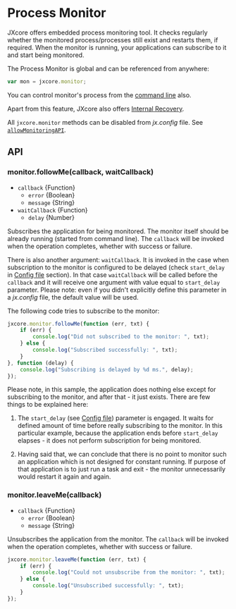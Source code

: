 # Process Monitor

JXcore offers embedded process monitoring tool. It checks regularly whether the monitored process/processes still exist and restarts them, if required.
When the monitor is running, your applications can subscribe to it and start being monitored.

The Process Monitor is global and can be referenced from anywhere:

```js
var mon = jxcore.monitor;
```

You can control monitor's process from the [command line](jxcore-command-monitor.html) also.

Apart from this feature, JXcore also offers [Internal Recovery](jxcore-feature-internal-recovery.html).

All `jxcore.monitor` methods can be disabled from *jx.config* file.
See [`allowMonitoringAPI`](jxconfig.html#jxconfig_allowmonitoringapi).

## API

### monitor.followMe(callback, waitCallback)

* `callback` {Function}
    * `error` {Boolean}
    * `message` {String}
* `waitCallback` {Function}
    * `delay` {Number}

Subscribes the application for being monitored. The monitor itself should be already running (started from command line).
The `callback` will be invoked when the operation completes, whether with success or failure.

There is also another argument: `waitCallback`. It is invoked in the case when subscription to the monitor is configured to be delayed
(check `start_delay` in [Config file](jxcore-command-monitor.html#jxcore_command_monitor_config_file) section).
In that case `waitCallback` will be called before the `callback` and it will receive one argument with value equal to `start_delay` parameter.
Please note: even if you didn't explicitly define this parameter in a *jx.config* file, the default value will be used.

The following code tries to subscribe to the monitor:

```js
jxcore.monitor.followMe(function (err, txt) {
    if (err) {
        console.log("Did not subscribed to the monitor: ", txt);
    } else {
        console.log("Subscribed successfully: ", txt);
    }
}, function (delay) {
    console.log("Subscribing is delayed by %d ms.", delay);
});
```

Please note, in this sample, the application does nothing else except for subscribing to the monitor, and after that - it just exists.
There are few things to be explained here:

1. The `start_delay` (see [Config file](jxcore-command-monitor.html#jxcore_command_monitor_config_file)) parameter is engaged.
It waits for defined amount of time before really subscribing to the monitor.
In this particular example, because the application ends before `start_delay` elapses - it does not perform subscription for being monitored.

2. Having said that, we can conclude that there is no point to monitor such an application which is not designed for constant running.
If purpose of that application is to just run a task and exit - the monitor unnecessarily would restart it again and again.

### monitor.leaveMe(callback)

* `callback` {Function}
    * `error` {Boolean}
    * `message` {String}

Unsubscribes the application from the monitor. The `callback` will be invoked when the operation completes, whether with success or failure.

```js
jxcore.monitor.leaveMe(function (err, txt) {
    if (err) {
        console.log("Could not unsubscribe from the monitor: ", txt);
    } else {
        console.log("Unsubscribed successfully: ", txt);
    }
});
```

